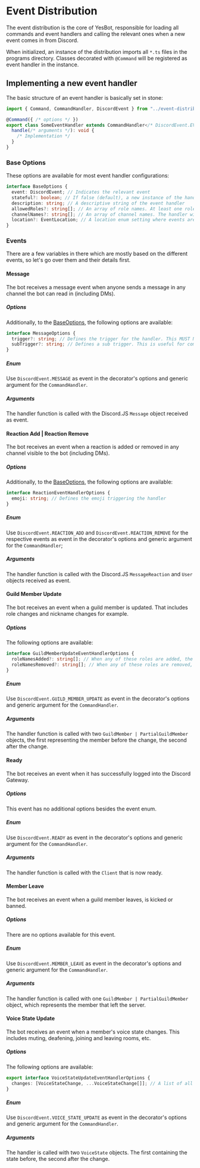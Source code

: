 # Event Distribution

The event distribution is the core of YesBot, responsible for loading all commands and event handlers and calling the
relevant ones when a new event comes in from Discord.

When initialized, an instance of the distribution imports all `*.ts` files in the programs directory. Classes decorated
with `@Command` will be registered as event handler in the instance.

## Implementing a new event handler

The basic structure of an event handler is basically set in stone:

```ts
import { Command, CommandHandler, DiscordEvent } from "../event-distribution";

@Command({ /* options */ })
export class SomeEventHandler extends CommandHandler</* DiscordEvent.EVENT_NAME */> {
  handle(/* arguments */): void {
    /* Implementation */
  }
}
```

### Base Options

These options are available for most event handler configurations:

```ts
interface BaseOptions {
  event: DiscordEvent; // Indicates the relevant event
  stateful?: boolean; // If false (default), a new instance of the handler class is created for each event, otherwise an instance is available as singleton for the lifetime of the bot 
  description: string; // A descriptive string of the event handler
  allowedRoles?: string[]; // An array of role names. At least one role listed is required to run the handler.
  channelNames?: string[]; // An array of channel names. The handler will only be called when the event occured in one of the channels listed.
  location?: EventLocation; // A location enum setting where events are accepted. The default is EventLocation.SERVER if channelNames or allowedRoles is non-empty, EventLocation.ANYWHERE otherwise.
}
```

### Events

There are a few variables in there which are mostly based on the different events, so let's go over them and their
details first.

#### Message

The bot receives a message event when anyone sends a message in any channel the bot can read in (including DMs).

##### Options

Additionally, to the [BaseOptions](#base-options), the following options are available:

```ts
interface MessageOptions {
  trigger?: string; // Defines the trigger for the handler. This MUST NOT contain spaces, since the distribution instance looks up the handler by first word (split by space).
  subTrigger?: string; // Defines a sub trigger. This is useful for commands like !voice which take different subcommands like create, limit, etc. This MUST NOT contain spaces.
}
```

##### Enum

Use `DiscordEvent.MESSAGE` as event in the decorator's options and generic argument for the `CommandHandler`.

##### Arguments

The handler function is called with the Discord.JS `Message` object received as event.

#### Reaction Add | Reaction Remove

The bot receives an event when a reaction is added or removed in any channel visible to the bot (including DMs).

##### Options

Additionally, to the [BaseOptions](#base-options), the following options are available:

```ts
interface ReactionEventHandlerOptions {
  emoji: string; // Defines the emoji triggering the handler
}
```

##### Enum

Use `DiscordEvent.REACTION_ADD` and `DiscordEvent.REACTION_REMOVE` for the respective events as event in the decorator's
options and generic argument for the `CommandHandler`;

##### Arguments

The handler function is called with the Discord.JS `MessageReaction` and `User` objects received as event.

#### Guild Member Update

The bot receives an event when a guild member is updated. That includes role changes and nickname changes for example.

##### Options

The following options are available:

```ts
interface GuildMemberUpdateEventHandlerOptions {
  roleNamesAdded?: string[]; // When any of these roles are added, the handler is called
  roleNamesRemoved?: string[]; // When any of these roles are removed, the handler is called
}
```

##### Enum

Use `DiscordEvent.GUILD_MEMBER_UPDATE` as event in the decorator's options and generic argument for the `CommandHandler`.

##### Arguments

The handler function is called with two `GuildMember | PartialGuildMember` objects, the first representing the member before the change, the second after the change.

#### Ready

The bot receives an event when it has successfully logged into the Discord Gateway.

##### Options

This event has no additional options besides the event enum.

##### Enum

Use `DiscordEvent.READY` as event in the decorator's options and generic argument for the `CommandHandler`.

##### Arguments

The handler function is called with the `Client` that is now ready.
#### Member Leave

The bot receives an event when a guild member leaves, is kicked or banned.

##### Options

There are no options available for this event.

##### Enum

Use `DiscordEvent.MEMBER_LEAVE` as event in the decorator's options and generic argument for the `CommandHandler`.

##### Arguments

The handler function is called with one `GuildMember | PartialGuildMember` object, which represents the member that left the server.

#### Voice State Update

The bot receives an event when a member's voice state changes. This includes muting, deafening, joining and leaving rooms, etc.

##### Options

The following options are available:

```ts
export interface VoiceStateUpdateEventHandlerOptions {
  changes: [VoiceStateChange, ...VoiceStateChange[]]; // A list of all changes that should trigger the handler
}
```

##### Enum

Use `DiscordEvent.VOICE_STATE_UPDATE` as event in the decorator's options and generic argument for the `CommandHandler`.

##### Arguments

The handler is called with two `VoiceState` objects. The first containing the state before, the second after the change.
